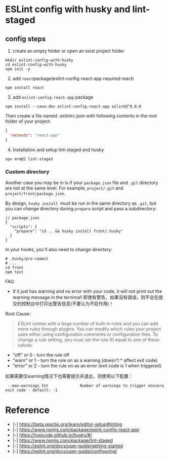 # ESLint config with husky and lint-staged

## config steps
1. create an empty folder or open an exist project folder
```
mkdir eslint-config-with-husky
cd eslint-config-with-husky
npm init -y
```

2. add `react`package(eslint-config-react-app required react)
```
npm install react
```

3. add `eslint-config-react-app` package
```
npm install --save-dev eslint-config-react-app eslint@^8.0.0
```

Then create a file named .eslintrc.json with following contents in the root folder of your project:
```json
{
  "extends": "react-app"
}
```

4. Installation and setup lint-staged and husky
```
npx mrm@2 lint-staged
```

### Custom directory

Another case you may be in is if your `package.json` file and `.git` directory are not at the same level. For example, `project/.git` and `project/front/package.json`.

By design, `husky install `must be run in the same directory as `.git`, but you can change directory during `prepare` script and pass a subdirectory:
```
// package.json
{
  "scripts": {
    "prepare": "cd .. && husky install front/.husky"
  }
}
```
In your hooks, you'll also need to change directory:

```
# .husky/pre-commit
# ...
cd front
npm test
```

FAQ

* if it just has warning and no error with your code, it will not print out the warning message in the ternimal!
即使有警告，如果没有错误，则不会在提交的控制台中打印出警告信息(不要认为不启作用)！

Root Cause:
>ESLint comes with a large number of built-in rules and you can add more rules through plugins. You can modify which rules your project uses either using configuration comments or configuration files. To change a rule setting, you must set the rule ID equal to one of these values:

* "off" or 0 - turn the rule off
* "warn" or 1 - turn the rule on as a warning (doesn't * affect exit code)
* "error" or 2 - turn the rule on as an error (exit code is 1 when triggered)

如果需要仅warning情况下也需要提示并退出，则使用以下配置：
```
 --max-warnings Int              Number of warnings to trigger nonzero exit code - default: -1
```

# Reference

- [-] https://beta.reactjs.org/learn/editor-setup#linting
- [-] https://www.npmjs.com/package/eslint-config-react-app
- [-] https://typicode.github.io/husky/#/
- [-] https://www.npmjs.com/package/lint-staged
- [-] https://eslint.org/docs/user-guide/getting-started
- [-] https://eslint.org/docs/user-guide/configuring/
